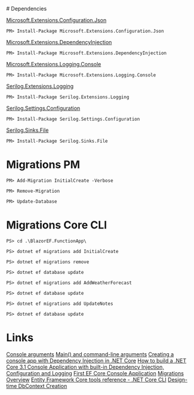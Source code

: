 ﻿﻿# Dependencies

[Microsoft.Extensions.Configuration.Json](https://www.nuget.org/packages/Microsoft.Extensions.Configuration.Json/)
```console
PM> Install-Package Microsoft.Extensions.Configuration.Json
```

[Microsoft.Extensions.DependencyInjection](https://www.nuget.org/packages/Microsoft.Extensions.DependencyInjection/)
```console
PM> Install-Package Microsoft.Extensions.DependencyInjection
```

[Microsoft.Extensions.Logging.Console](https://www.nuget.org/packages/Microsoft.Extensions.Logging.Console/)
```console
PM> Install-Package Microsoft.Extensions.Logging.Console
```

[Serilog.Extensions.Logging](https://www.nuget.org/packages/Serilog.Extensions.Logging)
```console
PM> Install-Package Serilog.Extensions.Logging
```

[Serilog.Settings.Configuration](https://www.nuget.org/packages/Serilog.Settings.Configuration)
```console
PM> Install-Package Serilog.Settings.Configuration
```

[Serilog.Sinks.File](https://www.nuget.org/packages/Serilog.Sinks.File)
```console
PM> Install-Package Serilog.Sinks.File
```

# Migrations PM
```console
PM> Add-Migration InitialCreate -Verbose
```

```console
PM> Remove-Migration
```

```console
PM> Update-Database
```

# Migrations Core CLI
```console
PS> cd .\BlazorEF.FunctionApp\
```

```console
PS> dotnet ef migrations add InitialCreate
```

```console
PS> dotnet ef migrations remove
```

```console
PS> dotnet ef database update
```

```console
PS> dotnet ef migrations add AddWeatherForecast
```

```console
PS> dotnet ef database update
```

```console
PS> dotnet ef migrations add UpdateNotes
```

```console
PS> dotnet ef database update
```

# Links
[Console arguments](https://stackoverflow.com/questions/6151036/console-app-arguments-how-arguments-are-passed-to-main-method)
[Main() and command-line arguments](https://learn.microsoft.com/en-us/dotnet/csharp/fundamentals/program-structure/main-command-line)
[Creating a console app with Dependency Injection in .NET Core](https://siderite.dev/blog/creating-console-app-with-dependency-injection-in-/)
[How to build a .NET Core 3.1 Console Application with built-in Dependency Injection, Configuration and Logging](https://github.com/fedeantuna/ConsoleAppWithDI)
[First EF Core Console Application](https://www.entityframeworktutorial.net/efcore/entity-framework-core-console-application.aspx)
[Migrations Overview](https://learn.microsoft.com/en-us/ef/core/managing-schemas/migrations/?tabs=dotnet-core-cli)
[Entity Framework Core tools reference - .NET Core CLI](https://learn.microsoft.com/en-us/ef/core/cli/dotnet)
[Design-time DbContext Creation](https://learn.microsoft.com/en-us/ef/core/cli/dbcontext-creation?tabs=dotnet-core-cli)